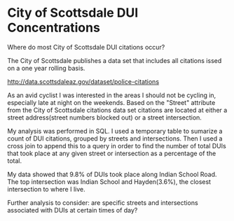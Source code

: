 # City of Scottsdale DUI Concentrations
Where do most City of Scottsdale DUI citations occur? 

The City of Scottsdale publishes a data set that includes all citations issed on a one year rolling basis.

http://data.scottsdaleaz.gov/dataset/police-citations

As an avid cyclist I was interested in the areas I should not be cycling in, especially late at night on the weekends.  Based on the "Street" attribute from the City of Scottsdale citations data set citations are located at either a street address(street numbers blocked out) or a street intersection.

My analysis was performed in SQL.  I used a temporary table to sumarize a count of DUI citations, grouped by streets and intersections.  Then I used a cross join to append this to a query in order to find the number of total DUIs that took place at any given street or intersection as a percentage of the total.

My data showed that 9.8% of DUIs took place along Indian School Road.  The top intersection was Indian School and Hayden(3.6%), the closest intersection to where I live.

Further analysis to consider: are specific streets and intersections associated with DUIs at certain times of day?

